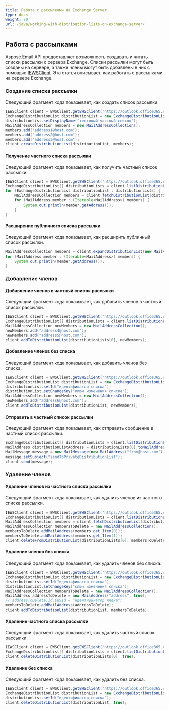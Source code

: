 ```yaml
---
title: Работа с рассылками на Exchange Server
type: docs
weight: 70
url: /java/working-with-distribution-lists-on-exchange-server/
---
```



## **Работа с рассылками**
Aspose.Email API предоставляет возможность создавать и читать списки рассылки с сервера Exchange. Списки рассылки могут быть созданы на сервере, а также члены могут быть добавлены в них с помощью [IEWSClient](https://apireference.aspose.com/email/java/com.aspose.email/IEWSClient). Эта статья описывает, как работать с рассылками на сервере Exchange.
### **Создание списка рассылки**
Следующий фрагмент кода показывает, как создать список рассылки.



~~~Java
IEWSClient client = EWSClient.getEWSClient("https://outlook.office365.com/ews/exchange.asmx", "testUser", "pwd", "domain");
ExchangeDistributionList distributionList = new ExchangeDistributionList();
distributionList.setDisplayName("тестовый частный список");
MailAddressCollection members = new MailAddressCollection();
members.add("address1@host.com");
members.add("address2@host.com");
members.add("address3@host.com");
client.createDistributionList(distributionList, members);
~~~
#### **Получение частного списка рассылки**
Следующий фрагмент кода показывает, как получить частный список рассылки.



~~~Java
IEWSClient client = EWSClient.getEWSClient("https://outlook.office365.com/ews/exchange.asmx", "testUser", "pwd", "domain");
ExchangeDistributionList[] distributionLists = client.listDistributionLists();
for (ExchangeDistributionList distributionList : distributionLists) {
    MailAddressCollection members = client.fetchDistributionList(distributionList);
    for (MailAddress member : (Iterable<MailAddress>) members) {
        System.out.println(member.getAddress());
    }
}
~~~


#### **Расширение публичного списка рассылки**
Следующий фрагмент кода показывает, как расширить публичный список рассылки.



~~~Java
MailAddressCollection members = client.expandDistributionList(new MailAddress("public.distribution.list@host.com"));
for (MailAddress member : (Iterable<MailAddress>) members) {
    System.out.println(member.getAddress());
}
~~~
### **Добавление членов**
#### **Добавление членов в частный список рассылки**
Следующий фрагмент кода показывает, как добавить членов в частный список рассылки.



~~~Java
IEWSClient client = EWSClient.getEWSClient("https://outlook.office365.com/ews/exchange.asmx", "testUser", "pwd", "domain");
ExchangeDistributionList[] distributionLists = client.listDistributionLists();
MailAddressCollection newMembers = new MailAddressCollection();
newMembers.add("address4@host.com");
newMembers.add("address5@host.com");
client.addToDistributionList(distributionLists[0], newMembers);
~~~
#### **Добавление членов без списка**
Следующий фрагмент кода показывает, как добавить членов без списка.



~~~Java
IEWSClient client = EWSClient.getEWSClient("https://outlook.office365.com/ews/exchange.asmx", "testUser", "pwd", "domain");
ExchangeDistributionList distributionList = new ExchangeDistributionList();
distributionList.setId("идентификатор списка");
distributionList.setChangeKey("ключ изменения списка");
MailAddressCollection newMembers = new MailAddressCollection();
newMembers.add("address6@host.com");
client.addToDistributionList(distributionList, newMembers);
~~~
#### **Отправить в частный список рассылки**
Следующий фрагмент кода показывает, как отправить сообщение в частный список рассылки.



~~~Java
ExchangeDistributionList[] distributionLists = client.listDistributionLists();
MailAddress distributionListAddress = distributionLists[0].toMailAddress();
MailMessage message = new MailMessage(new MailAddress("from@host.com"), distributionListAddress);
message.setSubject("sendToPrivateDistributionList");
client.send(message);
~~~
### **Удаление членов**
#### **Удаление членов из частного списка рассылки**
Следующий фрагмент кода показывает, как удалить членов из частного списка рассылки.



~~~Java
IEWSClient client = EWSClient.getEWSClient("https://outlook.office365.com/ews/exchange.asmx", "testUser", "pwd", "domain");
ExchangeDistributionList[] distributionLists = client.listDistributionLists();
MailAddressCollection members = client.fetchDistributionList(distributionLists[0]);
MailAddressCollection membersToDelete = new MailAddressCollection();
membersToDelete.addMailAddress(members.get_Item(0));
membersToDelete.addMailAddress(members.get_Item(1));
client.deleteFromDistributionList(distributionLists[0], membersToDelete);
~~~
#### **Удаление членов без списка**
Следующий фрагмент кода показывает, как удалить членов без списка.



~~~Java
IEWSClient client = EWSClient.getEWSClient("https://outlook.office365.com/ews/exchange.asmx", "testUser", "pwd", "domain");
ExchangeDistributionList distributionList = new ExchangeDistributionList();
distributionList.setId("идентификатор списка");
distributionList.setChangeKey("ключ изменения списка");
MailAddressCollection membersToDelete = new MailAddressCollection();
MailAddress addressToDelete = new MailAddress("address", true);
// addressToDelete.Id.EWSId = "идентификатор члена";
membersToDelete.addMailAddress(addressToDelete);
client.addToDistributionList(distributionList, membersToDelete);
~~~


#### **Удаление частного списка рассылки**
Следующий фрагмент кода показывает, как удалить частный список рассылки.



~~~Java
IEWSClient client = EWSClient.getEWSClient("https://outlook.office365.com/ews/exchange.asmx", "testUser", "pwd", "domain");
ExchangeDistributionList[] distributionLists = client.listDistributionLists();
client.deleteDistributionList(distributionLists[0], true);
~~~
#### **Удаление без списка**
Следующий фрагмент кода показывает, как удалить без списка.



~~~Java
IEWSClient client = EWSClient.getEWSClient("https://outlook.office365.com/ews/exchange.asmx", "testUser", "pwd", "domain");
ExchangeDistributionList distributionList = new ExchangeDistributionList();
distributionList.setId("идентификатор списка");
client.deleteDistributionList(distributionList, true);
~~~